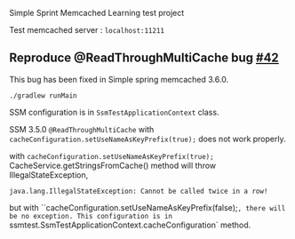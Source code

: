 Simple Sprint Memcached Learning test project

Test memcached server : `localhost:11211`

## Reproduce @ReadThroughMultiCache bug [#42](https://github.com/ragnor/simple-spring-memcached/issues/42)
This bug has been fixed in Simple spring memcached 3.6.0.

```
./gradlew runMain
```

SSM configuration is in `SsmTestApplicationContext` class.

SSM 3.5.0 `@ReadThroughMultiCache` with `cacheConfiguration.setUseNameAsKeyPrefix(true);` does not work properly.

with `cacheConfiguration.setUseNameAsKeyPrefix(true);` CacheService.getStringsFromCache() method will throw IllegalStateException,
```
java.lang.IllegalStateException: Cannot be called twice in a row!
```
but with ``cacheConfiguration.setUseNameAsKeyPrefix(false);`, there will be no exception.
This configuration is in `ssmtest.SsmTestApplicationContext.cacheConfiguration` method.
